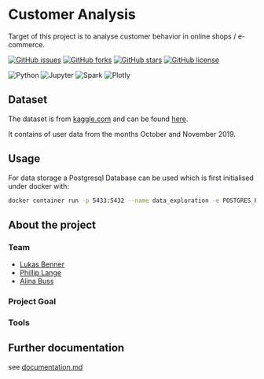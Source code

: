 # Customer Analysis

Target of this project is to analyse customer behavior in online shops / e-commerce.

[![GitHub issues](https://img.shields.io/github/issues/BennerLukas/customeranalysis)](https://github.com/BennerLukas/customeranalysis/issues)
[![GitHub forks](https://img.shields.io/github/forks/BennerLukas/customeranalysis)](https://github.com/BennerLukas/customeranalysis/network)
[![GitHub stars](https://img.shields.io/github/stars/BennerLukas/customeranalysis)](https://github.com/BennerLukas/customeranalysis/stargazers)
[![GitHub license](https://img.shields.io/github/license/BennerLukas/customeranalysis)](https://github.com/BennerLukas/customeranalysis/blob/main/LICENSE)

![Python](https://img.shields.io/badge/Language-Python-lightgrey?style=flat&logo=python)
![Jupyter](https://img.shields.io/badge/Tool-Jupyter-lightgrey?style=flat&logo=jupyter)
![Spark](https://img.shields.io/badge/Library-Spark-lightgrey?style=flat&logo=Apache-Spark)
![Plotly](https://img.shields.io/badge/Library-Plotly-lightgrey?style=flat&logo=Plotly)


## Dataset
The dataset is from [kaggle.com](kaggle.com) and can be found [here](https://www.kaggle.com/mkechinov/ecommerce-behavior-data-from-multi-category-store).

It contains of user data from the months October and November 2019.

## Usage
For data storage a Postgresql Database can be used which is first initialised under docker with:
```bash
docker container run -p 5433:5432 --name data_exploration -e POSTGRES_PASSWORD=1234 postgres:13.2
```

## About the project

### Team

- [Lukas Benner](https://github.com/BennerLukas)
- [Phillip Lange](https://github.com/Sabokou)
- [Alina Buss](https://github.com/Alinabuss)

### Project Goal

### Tools

## Further documentation

see [documentation.md](documentation.md)